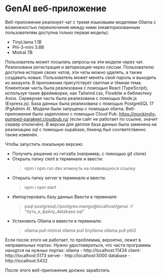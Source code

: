 
# GenAI веб-приложение
Веб-приложение реализует чат c тремя языковыми моделями Ollama с возможностью переключения между ними (неавторизованным пользователям доступна только первая модель): 
- TinyLlama 1.1B
- Phi-3-mini 3.8B
- Mistral 7B

Пользователь может посылать запросы на эти модели через чат. Реализована регистрация и  авторизация через сессии. Пользователю доступна история своих чатов, эти чаты можно удалять, а также создавать новые. Пользователь может менять свой пароль и выходить из аккаунта. В приложении присутствует светлая и тёмная тема.
Клиентская часть была реализована с помощью React (TypeScript), используя такие фреймворки, как Tailwind.css, Flowbite и библиотеку Axios.
Серверная часть была реализована с помощью Node.js (Express.js).
База данных была реализована с помощью PostgreSQL 17 (PgAdmin 4).
Модели были запущены с помощью ollama. 
Веб-приложение было задеплоено с помощью Cloud Pub: https://mockingly-pumped-parakeet.cloudpub.ru/ (если сайт не работает по ссылке, значит сервер отключён). В версии для деплоя база данных была заменена на реализацию sql с помощью supabase, бекенд был соответственно также изменён.

Чтобы запустить локальную версию:
- Получить решение из гитхаба (например, с помощью git clone)
- Открыть папку cient в терминале и ввести:
   >npm i
npm run dev
кликнуть на появившуюся ссылку
- Открыть папку server в терминале и ввести:
   >npm i
npm start
- Импортировать базу данных
Ввести в терминале
  >psql postgresql://postgres:mango@localhost/genai -f "путь_к_файлу_database.sql"
- Установить Ollama и вввести в терминале:
  >ollama pull mistral
ollama pull tinyllama
ollama pull phi3

Если после этого не работает, то проблемма, вероятно, лежит в неправильных портах. Нужно удостовериться, что части программы находтся на нужных портах:
ollama - http://localhost:11434
client-http://localhost:5173
server - http://localhost:5000
database - http://localhost:5432

После этого веб-приложение должно заработать 